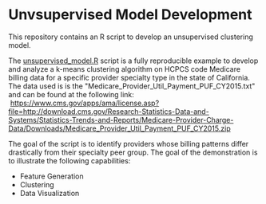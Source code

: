# Unvsupervised Model Development
This repository contains an R script to develop an unsupervised clustering model.

The [unsupervised_model.R]() script is a fully reproducible example to develop and analyze a k-means clustering algorithm on HCPCS code Medicare billing data for a specific provider specialty type in the state of California. The data used is is the "Medicare_Provider_Util_Payment_PUF_CY2015.txt" and can be found at the following link:  https://www.cms.gov/apps/ama/license.asp?file=http://download.cms.gov/Research-Statistics-Data-and-Systems/Statistics-Trends-and-Reports/Medicare-Provider-Charge-Data/Downloads/Medicare_Provider_Util_Payment_PUF_CY2015.zip

The goal of the script is to identify providers whose billing patterns differ drastically from their specialty peer group. The goal of the demonstration is to illustrate the following capabilities:
- Feature Generation
- Clustering
- Data Visualization
